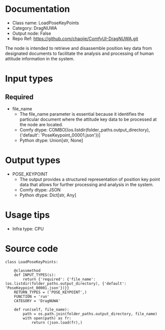 # Documentation
- Class name: LoadPoseKeyPoints
- Category: DragNUWA
- Output node: False
- Repo Ref: https://github.com/chaojie/ComfyUI-DragNUWA.git

The node is intended to retrieve and disassemble position key data from designated documents to facilitate the analysis and processing of human attitude information in the system.

# Input types
## Required
- file_name
    - The file_name parameter is essential because it identifies the particular document where the attitude key data to be processed at the node are located.
    - Comfy dtype: COMBO[(os.listdir(folder_paths.output_directory), {'default': 'PoseKeypoint_00001.json'})]
    - Python dtype: Union[str, None]

# Output types
- POSE_KEYPOINT
    - The output provides a structured representation of position key point data that allows for further processing and analysis in the system.
    - Comfy dtype: JSON
    - Python dtype: Dict[str, Any]

# Usage tips
- Infra type: CPU

# Source code
```
class LoadPoseKeyPoints:

    @classmethod
    def INPUT_TYPES(s):
        return {'required': {'file_name': (os.listdir(folder_paths.output_directory), {'default': 'PoseKeypoint_00001.json'})}}
    RETURN_TYPES = ('POSE_KEYPOINT',)
    FUNCTION = 'run'
    CATEGORY = 'DragNUWA'

    def run(self, file_name):
        path = os.path.join(folder_paths.output_directory, file_name)
        with open(path) as fr:
            return (json.load(fr),)
```